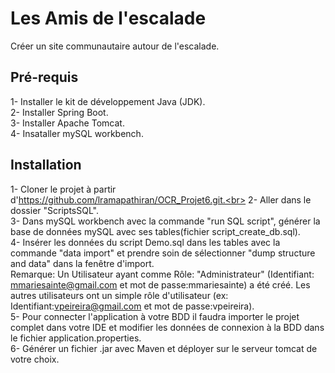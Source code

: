 # Les Amis de l'escalade
Créer un site communautaire autour de l'escalade.

## Pré-requis

1- Installer le kit de développement Java (JDK).<br>
2- Installer Spring Boot.<br>
3- Installer Apache Tomcat.<br>
4- Insataller mySQL workbench.<br>
   
## Installation

1- Cloner le projet à partir d'https://github.com/lramapathiran/OCR_Projet6.git.<br>
2- Aller dans le dossier "ScriptsSQL".<br>
3- Dans mySQL workbench avec la commande "run SQL script", générer la base de données mySQL avec ses tables(fichier script_create_db.sql).<br>
4- Insérer les données du script Demo.sql dans les tables avec la commande "data import" et prendre soin de sélectionner "dump structure and data" dans la fenêtre d'import.<br>
Remarque: Un Utilisateur ayant comme Rôle: "Administrateur" (Identifiant: mmariesainte@gmail.com et mot de passe:mmariesainte) a été créé. Les autres utilisateurs ont un simple rôle d'utilisateur (ex: Identifiant:vpeireira@gmail.com et mot de passe:vpeireira).<br>
5- Pour connecter l'application à votre BDD il faudra importer le projet complet dans votre IDE et modifier les données de connexion à la BDD dans le fichier application.properties.<br>
6- Générer un fichier .jar avec Maven et déployer sur le serveur tomcat de votre choix.